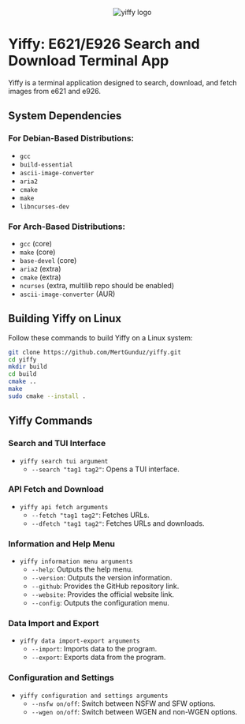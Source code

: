 <div align="center">
  
![yiffy logo](https://github.com/MertGunduz/yiffy/assets/65850970/148fe232-6989-4c8f-b081-6c31126fa4b9) 

</div>

# Yiffy: E621/E926 Search and Download Terminal App

Yiffy is a terminal application designed to search, download, and fetch images from e621 and e926.

## System Dependencies

### For Debian-Based Distributions:
- `gcc`
- `build-essential`
- `ascii-image-converter`
- `aria2`
- `cmake`
- `make`
- `libncurses-dev`

### For Arch-Based Distributions:
- `gcc` (core)
- `make` (core)
- `base-devel` (core)
- `aria2` (extra)
- `cmake` (extra)
- `ncurses` (extra, multilib repo should be enabled)
- `ascii-image-converter` (AUR)

## Building Yiffy on Linux

Follow these commands to build Yiffy on a Linux system:

```bash
git clone https://github.com/MertGunduz/yiffy.git
cd yiffy
mkdir build
cd build
cmake ..
make
sudo cmake --install .
```

## Yiffy Commands

### Search and TUI Interface
- `yiffy search tui argument`
  - `--search "tag1 tag2"`: Opens a TUI interface.

### API Fetch and Download
- `yiffy api fetch arguments`
  - `--fetch "tag1 tag2"`: Fetches URLs.
  - `--dfetch "tag1 tag2"`: Fetches URLs and downloads.

### Information and Help Menu
- `yiffy information menu arguments`
  - `--help`: Outputs the help menu.
  - `--version`: Outputs the version information.
  - `--github`: Provides the GitHub repository link.
  - `--website`: Provides the official website link.
  - `--config`: Outputs the configuration menu.

### Data Import and Export
- `yiffy data import-export arguments`
  - `--import`: Imports data to the program.
  - `--export`: Exports data from the program.

### Configuration and Settings
- `yiffy configuration and settings arguments`
  - `--nsfw on/off`: Switch between NSFW and SFW options.
  - `--wgen on/off`: Switch between WGEN and non-WGEN options.
